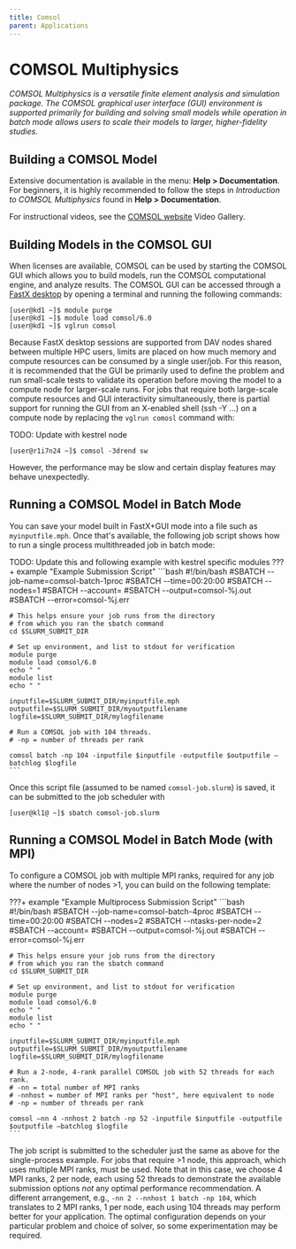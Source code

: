 ```yaml
---
title: Comsol
parent: Applications
---
```


# COMSOL Multiphysics 

*COMSOL Multiphysics is a versatile finite element analysis and simulation package. The COMSOL graphical user interface (GUI) environment is supported primarily for building and solving small models while operation in batch mode allows users to scale their models to larger, higher-fidelity studies.*

<!-- Currently, we host three floating network licenses and a number of additional modules. Issue the command `lmstat.comsol` to see current license status and COMSOL modules available. -->

## Building a COMSOL Model
Extensive documentation is available in the menu: **Help > Documentation**. For beginners, it is highly recommended to follow the steps in *Introduction to COMSOL Multiphysics* found in **Help > Documentation**.

For instructional videos, see the [COMSOL website](https://www.comsol.com) Video Gallery.

## Building Models in the COMSOL GUI
<!-- Before beginning, it is good practice to check the license status with:

```
[user@el3 ~]$ lmstat.comsol
```
 -->
When licenses are available, COMSOL can be used by starting the COMSOL GUI which allows you to build models, run the COMSOL computational engine, and analyze results. The COMSOL GUI can be accessed through a [FastX desktop](https://kestrel-dav.hpc.nrel.gov/session/) by opening a terminal and running the following commands:

```
[user@kd1 ~]$ module purge
[user@kd1 ~]$ module load comsol/6.0
[user@kd1 ~]$ vglrun comsol
```

Because FastX desktop sessions are supported from DAV nodes shared between multiple HPC users, limits are placed on how much memory and compute resources can be consumed by a single user/job. For this reason, it is recommended that the GUI be primarily used to define the problem and run small-scale tests to validate its operation before moving the model to a compute node for larger-scale runs. For jobs that require both large-scale compute resources and GUI interactivity simultaneously, there is partial support for running the GUI from an X-enabled shell (ssh -Y ...) on a compute node by replacing the `vglrun comosl` command with:

TODO: Update with kestrel node
```
[user@r1i7n24 ~]$ comsol -3drend sw
```

However, the performance may be slow and certain display features may behave unexpectedly.

## Running a COMSOL Model in Batch Mode
You can save your model built in FastX+GUI mode into a file such as `myinputfile.mph`. Once that's available, the following job script shows how to run a single process multithreaded job in batch mode:

TODO: Update this and following example with kestrel specific modules
???+ example "Example Submission Script"
    ```bash
    #!/bin/bash
    #SBATCH --job-name=comsol-batch-1proc
    #SBATCH --time=00:20:00
    #SBATCH --nodes=1
    #SBATCH --account=<your-allocation-id>
    #SBATCH --output=comsol-%j.out
    #SBATCH --error=comsol-%j.err

    # This helps ensure your job runs from the directory
    # from which you ran the sbatch command
    cd $SLURM_SUBMIT_DIR

    # Set up environment, and list to stdout for verification
    module purge
    module load comsol/6.0
    echo " "
    module list
    echo " "

    inputfile=$SLURM_SUBMIT_DIR/myinputfile.mph
    outputfile=$SLURM_SUBMIT_DIR/myoutputfilename
    logfile=$SLURM_SUBMIT_DIR/mylogfilename

    # Run a COMSOL job with 104 threads.
    # -np = number of threads per rank

    comsol batch -np 104 -inputfile $inputfile -outputfile $outputfile –batchlog $logfile
    ```

Once this script file (assumed to be named `comsol-job.slurm`) is saved, it can be submitted to the job scheduler with

```
[user@kl1@ ~]$ sbatch comsol-job.slurm
```

## Running a COMSOL Model in Batch Mode (with MPI)
To configure a COMSOL job with multiple MPI ranks, required for any job where the number of nodes >1, you can build on the following template:

???+ example "Example Multiprocess Submission Script"
    ```bash
    #!/bin/bash
    #SBATCH --job-name=comsol-batch-4proc
    #SBATCH --time=00:20:00
    #SBATCH --nodes=2
    #SBATCH --ntasks-per-node=2
    #SBATCH --account=<your-allocation-id>
    #SBATCH --output=comsol-%j.out
    #SBATCH --error=comsol-%j.err

    # This helps ensure your job runs from the directory
    # from which you ran the sbatch command
    cd $SLURM_SUBMIT_DIR

    # Set up environment, and list to stdout for verification
    module purge
    module load comsol/6.0
    echo " "
    module list
    echo " "

    inputfile=$SLURM_SUBMIT_DIR/myinputfile.mph
    outputfile=$SLURM_SUBMIT_DIR/myoutputfilename
    logfile=$SLURM_SUBMIT_DIR/mylogfilename

    # Run a 2-node, 4-rank parallel COMSOL job with 52 threads for each rank.
    # -nn = total number of MPI ranks
    # -nnhost = number of MPI ranks per "host", here equivalent to node
    # -np = number of threads per rank

    comsol –nn 4 -nnhost 2 batch -np 52 -inputfile $inputfile -outputfile $outputfile –batchlog $logfile
    ```

The job script is submitted to the scheduler just the same as above for the single-process example. For jobs that require >1 node, this approach, which uses multiple MPI ranks, must be used. Note that in this case, we choose 4 MPI ranks, 2 per node, each using 52 threads to demonstrate the available submission options *not* any optimal performance recommendation. A different arrangement, e.g., `-nn 2 --nnhost 1 batch -np 104`, which translates to 2 MPI ranks, 1 per node, each using 104 threads may perform better for your application. The optimal configuration depends on your particular problem and choice of solver, so some experimentation may be required.
